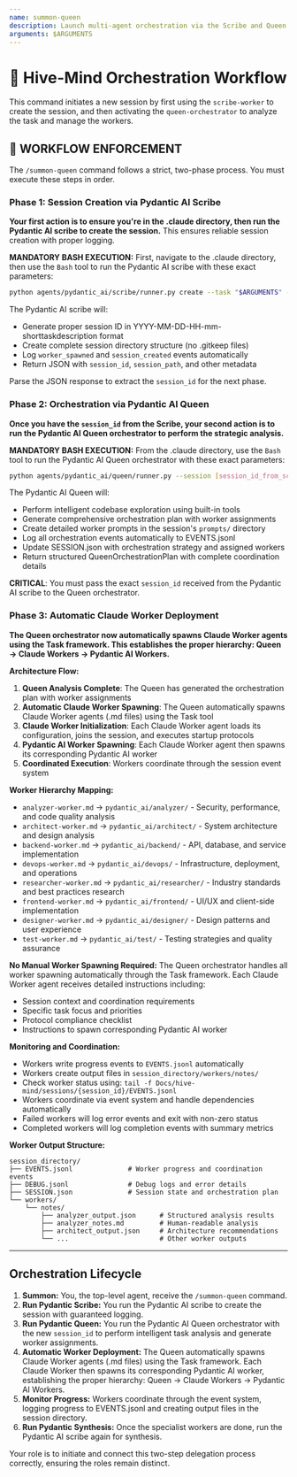 ```yaml
---
name: summon-queen
description: Launch multi-agent orchestration via the Scribe and Queen agents.
arguments: $ARGUMENTS
---
```


# 👑 Hive-Mind Orchestration Workflow

This command initiates a new session by first using the `scribe-worker` to create the session, and then activating the `queen-orchestrator` to analyze the task and manage the workers.

## 🚨 WORKFLOW ENFORCEMENT

The `/summon-queen` command follows a strict, two-phase process. You must execute these steps in order.

### Phase 1: Session Creation via Pydantic AI Scribe

**Your first action is to ensure you're in the .claude directory, then run the Pydantic AI scribe to create the session.** This ensures reliable session creation with proper logging.

**MANDATORY BASH EXECUTION:**
First, navigate to the .claude directory, then use the `Bash` tool to run the Pydantic AI scribe with these exact parameters:

```bash
python agents/pydantic_ai/scribe/runner.py create --task "$ARGUMENTS" --model openai:gpt-5-mini
```

The Pydantic AI scribe will:

- Generate proper session ID in YYYY-MM-DD-HH-mm-shorttaskdescription format
- Create complete session directory structure (no .gitkeep files)
- Log `worker_spawned` and `session_created` events automatically
- Return JSON with `session_id`, `session_path`, and other metadata

Parse the JSON response to extract the `session_id` for the next phase.

### Phase 2: Orchestration via Pydantic AI Queen

**Once you have the `session_id` from the Scribe, your second action is to run the Pydantic AI Queen orchestrator to perform the strategic analysis.**

**MANDATORY BASH EXECUTION:**
From the .claude directory, use the `Bash` tool to run the Pydantic AI Queen orchestrator with these exact parameters:

```bash
python agents/pydantic_ai/queen/runner.py --session [session_id_from_scribe] --task "$ARGUMENTS" --model openai:o3-mini
```

The Pydantic AI Queen will:

- Perform intelligent codebase exploration using built-in tools
- Generate comprehensive orchestration plan with worker assignments
- Create detailed worker prompts in the session's `prompts/` directory
- Log all orchestration events automatically to EVENTS.jsonl
- Update SESSION.json with orchestration strategy and assigned workers
- Return structured QueenOrchestrationPlan with complete coordination details

**CRITICAL**: You must pass the exact `session_id` received from the Pydantic AI scribe to the Queen orchestrator.

### Phase 3: Automatic Claude Worker Deployment

**The Queen orchestrator now automatically spawns Claude Worker agents using the Task framework. This establishes the proper hierarchy: Queen → Claude Workers → Pydantic AI Workers.**

**Architecture Flow:**
1. **Queen Analysis Complete**: The Queen has generated the orchestration plan with worker assignments
2. **Automatic Claude Worker Spawning**: The Queen automatically spawns Claude Worker agents (.md files) using the Task tool
3. **Claude Worker Initialization**: Each Claude Worker agent loads its configuration, joins the session, and executes startup protocols
4. **Pydantic AI Worker Spawning**: Each Claude Worker agent then spawns its corresponding Pydantic AI worker
5. **Coordinated Execution**: Workers coordinate through the session event system

**Worker Hierarchy Mapping:**

- `analyzer-worker.md` → `pydantic_ai/analyzer/` - Security, performance, and code quality analysis
- `architect-worker.md` → `pydantic_ai/architect/` - System architecture and design analysis  
- `backend-worker.md` → `pydantic_ai/backend/` - API, database, and service implementation
- `devops-worker.md` → `pydantic_ai/devops/` - Infrastructure, deployment, and operations
- `researcher-worker.md` → `pydantic_ai/researcher/` - Industry standards and best practices research
- `frontend-worker.md` → `pydantic_ai/frontend/` - UI/UX and client-side implementation
- `designer-worker.md` → `pydantic_ai/designer/` - Design patterns and user experience
- `test-worker.md` → `pydantic_ai/test/` - Testing strategies and quality assurance

**No Manual Worker Spawning Required:**
The Queen orchestrator handles all worker spawning automatically through the Task framework. Each Claude Worker agent receives detailed instructions including:

- Session context and coordination requirements
- Specific task focus and priorities
- Protocol compliance checklist
- Instructions to spawn corresponding Pydantic AI worker

**Monitoring and Coordination:**

- Workers write progress events to `EVENTS.jsonl` automatically
- Workers create output files in `session_directory/workers/notes/`
- Check worker status using: `tail -f Docs/hive-mind/sessions/{session_id}/EVENTS.jsonl`
- Workers coordinate via event system and handle dependencies automatically
- Failed workers will log error events and exit with non-zero status
- Completed workers will log completion events with summary metrics

**Worker Output Structure:**

```
session_directory/
├── EVENTS.jsonl              # Worker progress and coordination events
├── DEBUG.jsonl               # Debug logs and error details
├── SESSION.json              # Session state and orchestration plan
└── workers/
    └── notes/
        ├── analyzer_output.json      # Structured analysis results
        ├── analyzer_notes.md         # Human-readable analysis
        ├── architect_output.json     # Architecture recommendations
        └── ...                       # Other worker outputs
```

---

## Orchestration Lifecycle

1.  **Summon:** You, the top-level agent, receive the `/summon-queen` command.
2.  **Run Pydantic Scribe:** You run the Pydantic AI scribe to create the session with guaranteed logging.
3.  **Run Pydantic Queen:** You run the Pydantic AI Queen orchestrator with the new `session_id` to perform intelligent task analysis and generate worker assignments.
4.  **Automatic Worker Deployment:** The Queen automatically spawns Claude Worker agents (.md files) using the Task framework. Each Claude Worker then spawns its corresponding Pydantic AI worker, establishing the proper hierarchy: Queen → Claude Workers → Pydantic AI Workers.
5.  **Monitor Progress:** Workers coordinate through the event system, logging progress to EVENTS.jsonl and creating output files in the session directory.
6.  **Run Pydantic Synthesis:** Once the specialist workers are done, run the Pydantic AI scribe again for synthesis.

Your role is to initiate and connect this two-step delegation process correctly, ensuring the roles remain distinct.
